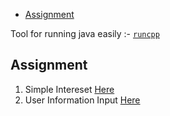 - [Assignment](#assignment)

Tool for running java easily :- [`runcpp`](https://github.com/shubhattin/os-config/blob/main/packages/runcpp.py)

## Assignment

1. Simple Intereset
   [Here](./01/simple_interest.c)
2. User Information Input
   [Here](./01/info_input.c)
